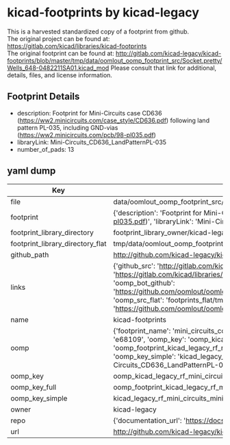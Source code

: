 # kicad-footprints by kicad-legacy  
This is a harvested standardized copy of a footprint from github.  
The original project can be found at:  
https://gitlab.com/kicad/libraries/kicad-footprints  
The original footprint can be found at:
http://gitlab.com/kicad-legacy/kicad-footprints/blob/master/tmp/data/oomlout_oomp_footprint_src/Socket.pretty/Wells_648-0482211SA01.kicad_mod
Please consult that link for additional, details, files, and license information.  
## Footprint Details
* description: Footprint for Mini-Circuits case CD636 (https://ww2.minicircuits.com/case_style/CD636.pdf) following land pattern PL-035, including GND-vias (https://ww2.minicircuits.com/pcb/98-pl035.pdf)  
* libraryLink: Mini-Circuits_CD636_LandPatternPL-035  
* number_of_pads: 13  
## yaml dump  
| Key | Value |  
| --- | --- |  
| file | data/oomlout_oomp_footprint_src/kicad-footprints/RF_Mini-Circuits.pretty/Mini-Circuits_CD636_LandPatternPL-035.kicad_mod |  
| footprint | {'description': 'Footprint for Mini-Circuits case CD636 (https://ww2.minicircuits.com/case_style/CD636.pdf) following land pattern PL-035, including GND-vias (https://ww2.minicircuits.com/pcb/98-pl035.pdf)', 'libraryLink': 'Mini-Circuits_CD636_LandPatternPL-035', 'number_of_pads': 13} |  
| footprint_library_directory | footprint_library_owner/kicad-legacy_kicad-footprints |  
| footprint_library_directory_flat | tmp/data/oomlout_oomp_footprint_src/footprints_flat/kicad_legacy_rf_mini_circuits_mini_circuits_cd636_landpatternpl_035/working |  
| github_path | http://github.com/kicad-legacy/kicad-footprints/blob/master/tmp/data/oomlout_oomp_footprint_src/RF_Mini-Circuits.pretty/Mini-Circuits_CD636_LandPatternPL-035.kicad_mod |  
| links | {'github_src': 'http://gitlab.com/kicad-legacy/kicad-footprints/blob/master/tmp/data/oomlout_oomp_footprint_src/Socket.pretty/Wells_648-0482211SA01.kicad_mod', 'github_src_repo': 'https://gitlab.com/kicad/libraries/kicad-footprints', 'oomp_bot': 'tmp/data/oomlout_oomp_footprint_src/footprints/kicad_legacy_rf_mini_circuits_mini_circuits_cd636_landpatternpl_035/working', 'oomp_bot_github': 'https://github.com/oomlout/oomlout_oomp_footprint_bot/tree/main/tmp/data/oomlout_oomp_footprint_src/footprints/kicad_legacy_rf_mini_circuits_mini_circuits_cd636_landpatternpl_035/working', 'oomp_src_flat': 'footprints_flat/tmp/data/oomlout_oomp_footprint_src/footprints_flat/kicad_legacy_rf_mini_circuits_mini_circuits_cd636_landpatternpl_035/working', 'oomp_src_flat_github': 'https://github.com/oomlout/oomlout_oomp_footprint_src/tree/main/tmp/data/oomlout_oomp_footprint_src/footprints_flat/kicad_legacy_rf_mini_circuits_mini_circuits_cd636_landpatternpl_035/working'} |  
| name | kicad-footprints |  
| oomp | {'footprint_name': 'mini_circuits_cd636_landpatternpl_035', 'library_name': 'rf_mini_circuits', 'md5': 'e68109b5ed669c39af86bc9800f8fe87', 'md5_10': 'e68109b5ed', 'md5_5': 'e6810', 'md5_6': 'e68109', 'oomp_key': 'oomp_kicad_legacy_rf_mini_circuits_mini_circuits_cd636_landpatternpl_035', 'oomp_key_extra': 'oomp_footprint_kicad_legacy_rf_mini_circuits_mini_circuits_cd636_landpatternpl_035', 'oomp_key_full': 'oomp_footprint_kicad_legacy_rf_mini_circuits_mini_circuits_cd636_landpatternpl_035_e68109', 'oomp_key_simple': 'kicad_legacy_rf_mini_circuits_mini_circuits_cd636_landpatternpl_035', 'original_filename': 'data/oomlout_oomp_footprint_src/kicad-footprints/RF_Mini-Circuits.pretty/Mini-Circuits_CD636_LandPatternPL-035.kicad_mod', 'owner_name': 'kicad_legacy'} |  
| oomp_key | oomp_kicad_legacy_rf_mini_circuits_mini_circuits_cd636_landpatternpl_035 |  
| oomp_key_full | oomp_footprint_kicad_legacy_rf_mini_circuits_mini_circuits_cd636_landpatternpl_035 |  
| oomp_key_simple | kicad_legacy_rf_mini_circuits_mini_circuits_cd636_landpatternpl_035 |  
| owner | kicad-legacy |  
| repo | {'documentation_url': 'https://docs.github.com/rest/repos/repos#get-a-repository', 'message': 'Not Found'} |  
| url | http://github.com/kicad-legacy/kicad-footprints |  

